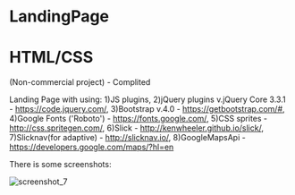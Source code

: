 # LandingPage

# HTML/CSS

(Non-commercial project) - Complited

Landing Page with using:
1)JS plugins,
2)jQuery plugins v.jQuery Core 3.3.1 - https://code.jquery.com/,
3)Bootstrap v.4.0 - https://getbootstrap.com/#,
4)Google Fonts ('Roboto') - https://fonts.google.com/,
5)CSS sprites - http://css.spritegen.com/,
6)Slick - http://kenwheeler.github.io/slick/,
7)Slicknav(for adaptive) - http://slicknav.io/,
8)GoogleMapsApi - https://developers.google.com/maps/?hl=en

There is some screenshots: 

![screenshot_7](https://user-images.githubusercontent.com/35704856/37709468-fd25d0ce-2d12-11e8-91f1-a7e5984cf896.png)

